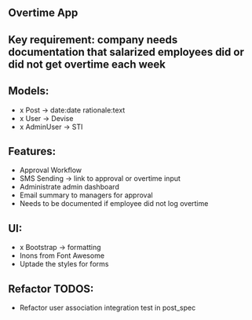 ## Overtime App

## Key requirement: company needs documentation that salarized employees did or did not get overtime each week

## Models:
- x Post -> date:date rationale:text
- x User -> Devise
- x AdminUser -> STI

## Features:
- Approval Workflow
- SMS Sending -> link to approval or overtime input
- Administrate admin dashboard
- Email summary to managers for approval
- Needs to be documented if employee did not log overtime

## UI:
- x Bootstrap -> formatting 
- Inons from Font Awesome
- Uptade the styles for forms

## Refactor TODOS:
- Refactor user association integration test in post_spec